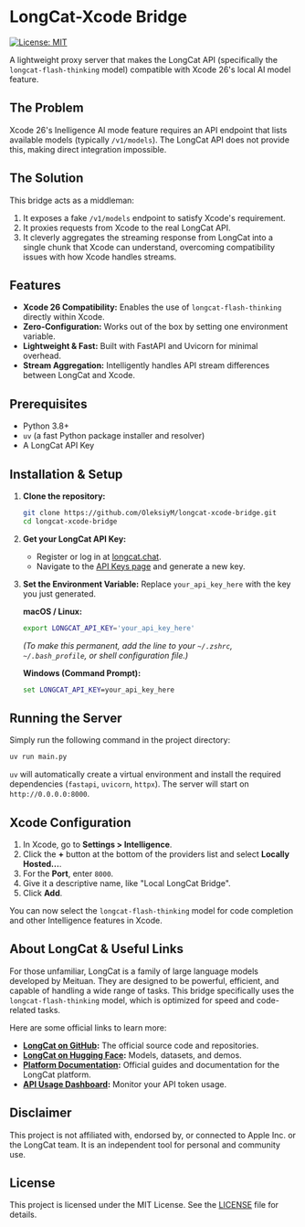 # LongCat-Xcode Bridge

[![License: MIT](https://img.shields.io/badge/License-MIT-yellow.svg)](https://opensource.org/licenses/MIT)

A lightweight proxy server that makes the LongCat API (specifically the `longcat-flash-thinking` model) compatible with Xcode 26's local AI model feature.

## The Problem

Xcode 26's Inelligence AI mode feature requires an API endpoint that lists available models (typically `/v1/models`). The LongCat API does not provide this, making direct integration impossible.

## The Solution

This bridge acts as a middleman:
1.  It exposes a fake `/v1/models` endpoint to satisfy Xcode's requirement.
2.  It proxies requests from Xcode to the real LongCat API.
3.  It cleverly aggregates the streaming response from LongCat into a single chunk that Xcode can understand, overcoming compatibility issues with how Xcode handles streams.

## Features

-   **Xcode 26 Compatibility:** Enables the use of `longcat-flash-thinking` directly within Xcode.
-   **Zero-Configuration:** Works out of the box by setting one environment variable.
-   **Lightweight & Fast:** Built with FastAPI and Uvicorn for minimal overhead.
-   **Stream Aggregation:** Intelligently handles API stream differences between LongCat and Xcode.

## Prerequisites

-   Python 3.8+
-   `uv` (a fast Python package installer and resolver)
-   A LongCat API Key

## Installation & Setup

1.  **Clone the repository:**
    ```bash
    git clone https://github.com/OleksiyM/longcat-xcode-bridge.git
    cd longcat-xcode-bridge
    ```

2.  **Get your LongCat API Key:**
    -   Register or log in at [longcat.chat](https://longcat.chat).
    -   Navigate to the [API Keys page](https://longcat.chat/platform/api_keys) and generate a new key.

3.  **Set the Environment Variable:**
    Replace `your_api_key_here` with the key you just generated.

    **macOS / Linux:**
    ```bash
    export LONGCAT_API_KEY='your_api_key_here'
    ```
    *(To make this permanent, add the line to your `~/.zshrc`, `~/.bash_profile`, or shell configuration file.)*

    **Windows (Command Prompt):**
    ```cmd
    set LONGCAT_API_KEY=your_api_key_here
    ```

## Running the Server

Simply run the following command in the project directory:

```bash
uv run main.py
```

`uv` will automatically create a virtual environment and install the required dependencies (`fastapi`, `uvicorn`, `httpx`). The server will start on `http://0.0.0.0:8000`.

## Xcode Configuration

1.  In Xcode, go to **Settings > Intelligence**.
2.  Click the **+** button at the bottom of the providers list and select **Locally Hosted...**.
3.  For the **Port**, enter `8000`.
4.  Give it a descriptive name, like "Local LongCat Bridge".
5.  Click **Add**.

You can now select the `longcat-flash-thinking` model for code completion and other Intelligence features in Xcode.

## About LongCat & Useful Links

For those unfamiliar, LongCat is a family of large language models developed by Meituan. They are designed to be powerful, efficient, and capable of handling a wide range of tasks. This bridge specifically uses the `longcat-flash-thinking` model, which is optimized for speed and code-related tasks.

Here are some official links to learn more:

-   **[LongCat on GitHub](https://github.com/meituan-longcat):** The official source code and repositories.
-   **[LongCat on Hugging Face](https://huggingface.co/meituan-longcat):** Models, datasets, and demos.
-   **[Platform Documentation](https://longcat.chat/platform/docs/):** Official guides and documentation for the LongCat platform.
-   **[API Usage Dashboard](https://longcat.chat/platform/usage/):** Monitor your API token usage.

## Disclaimer

This project is not affiliated with, endorsed by, or connected to Apple Inc. or the LongCat team. It is an independent tool for personal and community use.

## License

This project is licensed under the MIT License. See the [LICENSE](LICENSE) file for details.